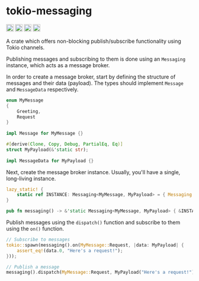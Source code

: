 # tokio-messaging

[<img alt="repository" src="https://img.shields.io/badge/repository-tokio--messaging-8da0cb?style=for-the-badge&logo=github" height="20"/>](https://github.com/etienne-k/tokio-messaging)
[<img alt="build" src="https://img.shields.io/github/workflow/status/etienne-k/tokio-messaging/tokio-messaging?style=for-the-badge&logo=github" height="20"/>](https://github.com/etienne-k/tokio-messaging/actions)
[<img alt="crate" src="https://img.shields.io/crates/v/tokio-messaging.svg?style=for-the-badge&color=fc8d62&logo=rust" height="20"/>](https://crates.io/crates/tokio-messaging)
[<img alt="license" src="https://img.shields.io/github/license/etienne-k/tokio-messaging?style=for-the-badge&logo=github&color=blue" height="20"/>](https://github.com/etienne-k/tokio-messaging/blob/main/LICENSE)

A crate which offers non-blocking publish/subscribe functionality using Tokio channels.

Publishing messages and subscribing to them is done using an `Messaging` instance,
which acts as a message broker.

In order to create a message broker, start by defining the structure of messages and their data (payload).
The types should implement `Message` and `MessageData` respectively.

```rust
enum MyMessage
{
	Greeting,
	Request
}
 
impl Message for MyMessage {}

#[derive(Clone, Copy, Debug, PartialEq, Eq)]
struct MyPayload(&'static str);
 
impl MessageData for MyPayload {}
```

Next, create the message broker instance. Usually, you'll have a single, long-living instance.
```rust
lazy_static! {
	static ref INSTANCE: Messaging<MyMessage, MyPayload> = { Messaging::new() };
}

pub fn messaging() -> &'static Messaging<MyMessage, MyPayload> { &INSTANCE }
```

Publish messages using the `dispatch()` function and subscribe to them using the `on()` function.
```rust
// Subscribe to messages
tokio::spawn(messaging().on(MyMessage::Request, |data: MyPayload| {
	assert_eq!(data.0, "Here's a request!");
}));

// Publish a message
messaging().dispatch(MyMessage::Request, MyPayload("Here's a request!"));
```
